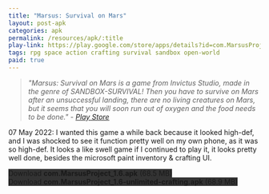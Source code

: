 ```yaml
---
title: "Marsus: Survival on Mars"
layout: post-apk
categories: apk
permalink: /resources/apk/:title
play-link: https://play.google.com/store/apps/details?id=com.MarsusProject
tags: rpg space action crafting survival sandbox open-world
paid: true
---
```


> _"Marsus: Survival on Mars is a game from Invictus Studio, made in the genre of SANDBOX-SURVIVAL! Then you have to survive on Mars after an unsuccessful landing, there are no living creatures on Mars, but it seems that you will soon run out of oxygen and the food needs to be done." - <a href="https://play.google.com/store/apps/details?id=com.MarsusProject">Play Store</a>_

<timestamp>07 May 2022:</timestamp> I wanted this game a while back because it looked high-def, and I was shocked to see it function pretty well on my own phone, as it was so high-def. It looks a like swell game if I continued to play it, it looks pretty well done, besides the microsoft paint inventory & crafting UI. 

<div class="text-center">
    <a class="btn btn-dark btn-block w-100" onclick='apk("com.MarsusProject_1.6.apk")' style="text-decoration: none; background-color: #333;"> Download <b>com.MarsusProject_1.6.apk</b> (68.5 MB)</a><br>
    <a class="btn btn-dark btn-block w-100" onclick='apk("com.MarsusProject_1.6-unlimited-crafting.apk")' style="text-decoration: none; background-color: #333;"> Download <b>com.MarsusProject_1.6-unlimited-crafting.apk</b> (68.9 MB)</a>
</div>
